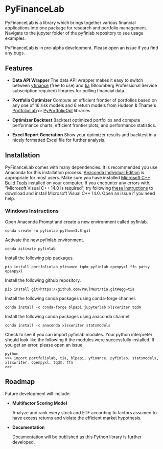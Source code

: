 

# PyFinanceLab

PyFinanceLab is a library which brings together various financial applications into one package for research and portfolio management. Navigate to the jupyter folder of the pyfinlab repository to see usage examples. 

PyFinanceLab is in pre-alpha development. Please open an issue if you find any bugs. 


## Features

* **Data API Wrapper**
	 The data API wrapper makes it easy to switch between [yfinance](https://github.com/ranaroussi/yfinance) (free to use) and [tia](https://github.com/PaulMest/tia) (Bloomberg Professional Service subscription required) libraries for pulling financial data. 

* **Portfolio Optimizer**
	Compute an efficient frontier of portfolios based on any one of 16 risk models and 6 return models from Hudson & Thame's [PortfolioLab](https://hudsonthames.org/portfoliolab/) or [PyPortfolioOpt](https://pyportfolioopt.readthedocs.io/en/latest/) libraries. 

* **Optimizer Backtest**
	Backtest optimized portfolios and compute performance charts, efficient frontier plots, and performance statistics. 

* **Excel Report Generation**
	Show your optimizer results and backtest in a nicely formatted Excel file for further analysis. 
    

## Installation

PyFinanceLab comes with many dependencies. It is recommended you use Anaconda for this installation process. [Anaconda Individual Edition](https://www.anaconda.com/products/individual) is appropriate for most users. Make sure you have installed [Microsoft C++ Build Tools](https://visualstudio.microsoft.com/visual-cpp-build-tools/) installed on your computer. If you encounter any errors with, "Microsoft Visual C++ 14.0 is required", try following [these instructions](https://stackoverflow.com/a/55370133/16367225) to download and install Microsoft Visual C++ 14.0. Open an issue if you need help. 


### Windows Instructions

Open Anaconda Prompt and create a new environment called pyfinlab. 
```
conda create -n pyfinlab python=3.8 git
```

Activate the new pyfinlab environment. 
```
conda activate pyfinlab
```

Install the following pip packages. 
```
pip install portfoliolab yfinance tqdm pyfinlab openpyxl ffn patsy openpyxl
```

Install the following github repository. 
```
pip install git+https://github.com/PaulMest/tia.git#egg=tia
```

Install the following conda packages using conda-forge channel. 
```
conda install -c conda-forge blpapi jupyterlab xlsxwriter tqdm
```

Install the following conda packages using anaconda channel. 
```
conda install -c anaconda xlsxwriter statsmodels
```

Check to see if you can import pyfinlab modules. Your python interpreter should look like the following if the modules were successfully installed. If you get an error, please open an issue. 
```
python
>>> import portfoliolab, tia, blpapi, yfinance, pyfinlab, statsmodels, xlsxwriter, openpyxl, tqdm, ffn
>>> 
```


## Roadmap

Future development will include:

* **Multifactor Scoring Model**

    Analyze and rank every stock and ETF according to factors assumed to have excess returns and violate the efficient market hypothesis. 
    
* **Documentation**

    Documentation will be published as this Python library is further developed. 

